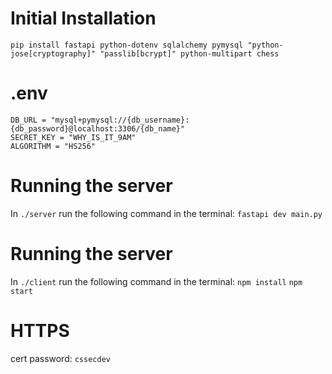 # Initial Installation

``pip install fastapi python-dotenv sqlalchemy pymysql "python-jose[cryptography]" "passlib[bcrypt]" python-multipart chess``

# .env

```
DB_URL = "mysql+pymysql://{db_username}:{db_password}@localhost:3306/{db_name}"
SECRET_KEY = "WHY_IS_IT_9AM"
ALGORITHM = "HS256"
```

# Running the server

In ``./server`` run the following command in the terminal:
``fastapi dev main.py``

# Running the server

In ``./client`` run the following command in the terminal:
``npm install``
``npm start``

# HTTPS

cert password: ``cssecdev``
